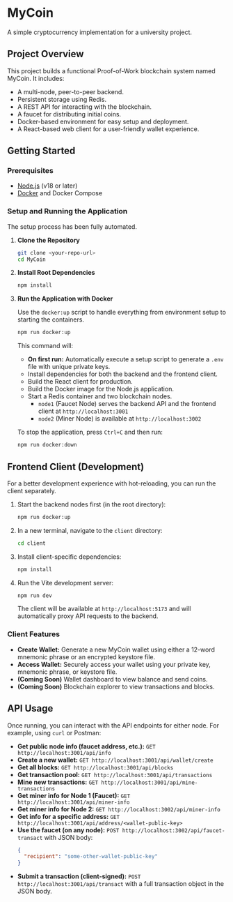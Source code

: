 # MyCoin

A simple cryptocurrency implementation for a university project.

## Project Overview

This project builds a functional Proof-of-Work blockchain system named MyCoin. It includes:
- A multi-node, peer-to-peer backend.
- Persistent storage using Redis.
- A REST API for interacting with the blockchain.
- A faucet for distributing initial coins.
- Docker-based environment for easy setup and deployment.
- A React-based web client for a user-friendly wallet experience.

## Getting Started

### Prerequisites
- [Node.js](https://nodejs.org/) (v18 or later)
- [Docker](https://www.docker.com/products/docker-desktop/) and Docker Compose

### Setup and Running the Application

The setup process has been fully automated.

1.  **Clone the Repository**
    ```bash
    git clone <your-repo-url>
    cd MyCoin
    ```

2.  **Install Root Dependencies**
    ```bash
    npm install
    ```

3.  **Run the Application with Docker**

    Use the `docker:up` script to handle everything from environment setup to starting the containers.
    ```bash
    npm run docker:up
    ```
    This command will:
    - **On first run:** Automatically execute a setup script to generate a `.env` file with unique private keys.
    - Install dependencies for both the backend and the frontend client.
    - Build the React client for production.
    - Build the Docker image for the Node.js application.
    - Start a Redis container and two blockchain nodes.
        - `node1` (Faucet Node) serves the backend API and the frontend client at `http://localhost:3001`
        - `node2` (Miner Node) is available at `http://localhost:3002`

    To stop the application, press `Ctrl+C` and then run:
    ```bash
    npm run docker:down
    ```

## Frontend Client (Development)

For a better development experience with hot-reloading, you can run the client separately.

1.  Start the backend nodes first (in the root directory):
    ```bash
    npm run docker:up
    ```
2.  In a new terminal, navigate to the `client` directory:
    ```bash
    cd client
    ```
3.  Install client-specific dependencies:
    ```bash
    npm install
    ```
4.  Run the Vite development server:
    ```bash
    npm run dev
    ```
    The client will be available at `http://localhost:5173` and will automatically proxy API requests to the backend.

### Client Features

- **Create Wallet:** Generate a new MyCoin wallet using either a 12-word mnemonic phrase or an encrypted keystore file.
- **Access Wallet:** Securely access your wallet using your private key, mnemonic phrase, or keystore file.
- **(Coming Soon)** Wallet dashboard to view balance and send coins.
- **(Coming Soon)** Blockchain explorer to view transactions and blocks.

## API Usage

Once running, you can interact with the API endpoints for either node. For example, using `curl` or Postman:

- **Get public node info (faucet address, etc.):** `GET http://localhost:3001/api/info`
- **Create a new wallet:** `GET http://localhost:3001/api/wallet/create`
- **Get all blocks:** `GET http://localhost:3001/api/blocks`
- **Get transaction pool:** `GET http://localhost:3001/api/transactions`
- **Mine new transactions:** `GET http://localhost:3001/api/mine-transactions`
- **Get miner info for Node 1 (Faucet):** `GET http://localhost:3001/api/miner-info`
- **Get miner info for Node 2:** `GET http://localhost:3002/api/miner-info`
- **Get info for a specific address:** `GET http://localhost:3001/api/address/<wallet-public-key>`
- **Use the faucet (on any node):** `POST http://localhost:3002/api/faucet-transact` with JSON body:
  ```json
  {
    "recipient": "some-other-wallet-public-key"
  }
  ```
- **Submit a transaction (client-signed):** `POST http://localhost:3001/api/transact` with a full transaction object in the JSON body.